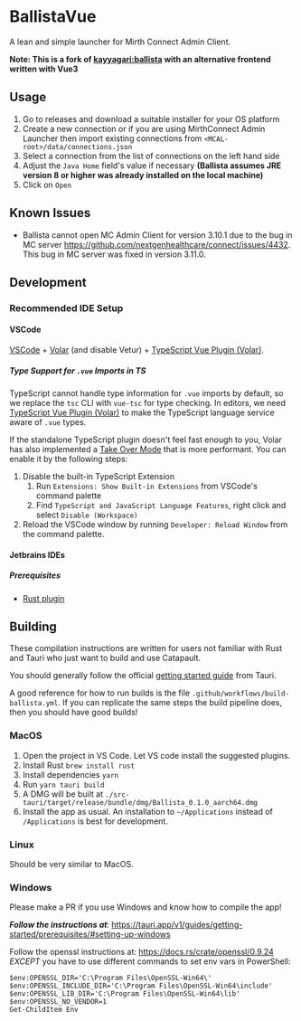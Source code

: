# BallistaVue

A lean and simple launcher for Mirth Connect Admin Client.

**Note: This is a fork of [kayyagari:ballista](https://github.com/kayyagari/ballista) with an alternative frontend written with Vue3**

## Usage
1. Go to releases and download a suitable installer for your OS platform
2. Create a new connection or if you are using MirthConnect Admin Launcher then import existing connections from `<MCAL-root>/data/connections.json`
3. Select a connection from the list of connections on the left hand side
4. Adjust the `Java Home` field's value if necessary **(Ballista assumes JRE version 8 or higher was already installed on the local machine)**
5. Click on `Open`

## Known Issues
* Ballista cannot open MC Admin Client for version 3.10.1 due to the bug in MC server https://github.com/nextgenhealthcare/connect/issues/4432. This bug in MC server was fixed in version 3.11.0.

## Development

### Recommended IDE Setup

#### VSCode

[VSCode](https://code.visualstudio.com/) + [Volar](https://marketplace.visualstudio.com/items?itemName=Vue.volar) (and disable Vetur) + [TypeScript Vue Plugin (Volar)](https://marketplace.visualstudio.com/items?itemName=Vue.vscode-typescript-vue-plugin).

##### Type Support for `.vue` Imports in TS

TypeScript cannot handle type information for `.vue` imports by default, so we replace the `tsc` CLI with `vue-tsc` for type checking. In editors, we need [TypeScript Vue Plugin (Volar)](https://marketplace.visualstudio.com/items?itemName=Vue.vscode-typescript-vue-plugin) to make the TypeScript language service aware of `.vue` types.

If the standalone TypeScript plugin doesn't feel fast enough to you, Volar has also implemented a [Take Over Mode](https://github.com/johnsoncodehk/volar/discussions/471#discussioncomment-1361669) that is more performant. You can enable it by the following steps:

1. Disable the built-in TypeScript Extension
   1) Run `Extensions: Show Built-in Extensions` from VSCode's command palette
   2) Find `TypeScript and JavaScript Language Features`, right click and select `Disable (Workspace)`
2. Reload the VSCode window by running `Developer: Reload Window` from the command palette.

#### Jetbrains IDEs

##### Prerequisites
* [Rust plugin](https://www.jetbrains.com/rust/)

## Building
These compilation instructions are written for users not familiar with Rust and Tauri who just want to build and use Catapault.

You should generally follow the official [getting started guide](https://tauri.app/v1/guides/getting-started/prerequisites) from Tauri. 

A good reference for how to run builds is the file `.github/workflows/build-ballista.yml`. If you can replicate the same steps the build pipeline does, then you should have good builds!

### MacOS
1. Open the project in VS Code. Let VS code install the suggested plugins.
2. Install Rust `brew install rust`
3. Install dependencies `yarn`
4. Run `yarn tauri build`
5. A DMG will be built at `./src-tauri/target/release/bundle/dmg/Ballista_0.1.0_aarch64.dmg`
6. Install the app as usual. An installation to `~/Applications` instead of `/Applications` is best for development.

### Linux

Should be very similar to MacOS.

### Windows

Please make a PR if you use Windows and know how to compile the app!

___Follow the instructions at___: https://tauri.app/v1/guides/getting-started/prerequisites/#setting-up-windows

Follow the openssl instructions at: https://docs.rs/crate/openssl/0.9.24 *EXCEPT* you have to use different commands to set env vars in PowerShell:
```
$env:OPENSSL_DIR='C:\Program Files\OpenSSL-Win64\'
$env:OPENSSL_INCLUDE_DIR='C:\Program Files\OpenSSL-Win64\include'
$env:OPENSSL_LIB_DIR='C:\Program Files\OpenSSL-Win64\lib'
$env:OPENSSL_NO_VENDOR=1
Get-ChildItem Env
```